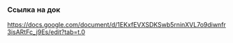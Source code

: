 ### Ссылка на док
https://docs.google.com/document/d/1EKxfEVXSDKSwb5rninXVL7o9diwnfr3isARtFc_j9Es/edit?tab=t.0